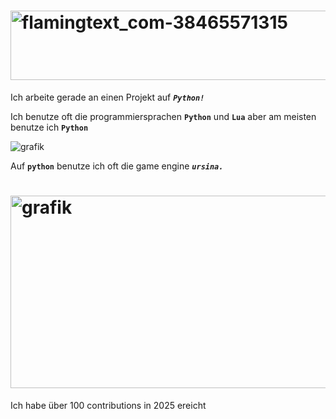 # <img width="911" height="111" alt="flamingtext_com-38465571315" src="https://github.com/user-attachments/assets/8bcf1091-0e9f-4de1-8293-b5c843da052c" />

Ich arbeite gerade an einen Projekt auf ***`Python!`***

Ich benutze oft die programmiersprachen **`Python`** und **`Lua`** aber am meisten benutze ich **`Python`**

![grafik](https://github.com/user-attachments/assets/10f0c177-90ad-49e4-9efa-3ce8fde0e216)

Auf **`python`**
 benutze ich oft die game engine ***`ursina.`***

# <img width="1020" height="308" alt="grafik" src="https://github.com/user-attachments/assets/d342209b-8ac3-4dad-80d0-bd18eca72e86" />

Ich habe über 100 contributions in 2025 ereicht
